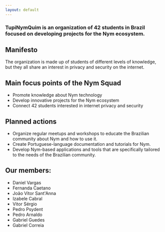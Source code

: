 ```yaml
---
layout: default
---
```

<!--{{ content }}-->
<p style="text-align: center;">
  <h3>TupiNymQuim is an organization of 42 students in Brazil focused on developing projects for the Nym ecosystem.</h3>
  <h2>Manifesto</h2>
    <p>The organization is made up of students of different levels of knowledge, but they all share an interest in privacy and security on the internet.</p>
<h2>Main focus points of the Nym Squad</h2>
<ul>
<li>Promote knowledge about Nym technology</li>
<li>Develop innovative projects for the Nym ecosystem</li>
<li>Connect 42 students interested in internet privacy and security</li>
</ul>
<h2>Planned actions</h2>
<ul>
  <li>Organize regular meetups and workshops to educate the Brazilian community about Nym and how to use it.</li>
  <li>Create Portuguese-language documentation and tutorials for Nym.</li>
  <li>Develop Nym-based applications and tools that are specifically tailored to the needs of the Brazilian community.</li>
</ul>
<h2> Our members:</h2>
<ul>
  <li>Daniel Vargas</li>
  <li>Fernanda Caetano</li>
  <li>João Vitor Sant'Anna</li>
  <li>Izabele Cabral</li>
  <li>Vitor Sérgio</li>
  <li>Pedro Psydent</li>
  <li>Pedro Arnaldo</li>
  <li>Gabriel Guedes</li>
  <li>Gabriel Correia</li>
</ul>
</p>

